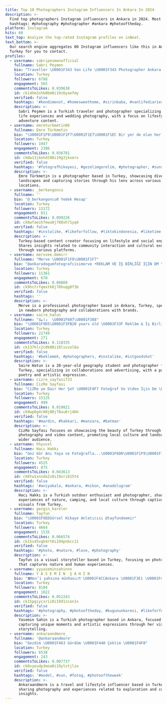 ```yaml
---
title: Top 10 Photographers Instagram Influencers In Ankara In 2024
description: >-
  Find top photographers Instagram influencers in Ankara in 2024. Most popular
  hashtags: #photography #photographer #ankara #photooftheday.
platform: Instagram
hits: 60
text_top: Analyze the top-rated Instagram profiles on inBeat.
text_bottom: >-
  Our search engine aggregates 60 Instagram influencers like this in Ankara,
  Turkey for you to contact.
profiles:
  - username: sabripesmenofficial
    fullname: Sabri Peşmen
    bio: "Traveller \U0001F343 Van Life \U0001F343 Photographer Ankara \U0001F1F9\U0001F1F7 Founder of @sabripesmen & @ankawedding \U0001F381 Kampanyalı Paket Fiyat Bilgisi için \U0001F447\U0001F3FB"
    location: Turkey
    followers: 6788
    engagement: 565
    commentsToLikes: 0.039638
    id: ck14hm3shb0bm0i19z6yaefmy
    verified: false
    hashtags: '#kendimenot, #homesweethome, #sirinbaba, #vanlifediaries'
    description: >-
      Sabri Peşmen is a Turkish traveler and photographer specializing in van
      life experiences and wedding photography, with a focus on lifestyle and
      adventure content.
  - username: emreturkmetin06
    fullname: Emre Türkmetin
    bio: "\U0001F1F9\U0001F1F7\U0001F1E7\U0001F1EC Bir yer de olan her yerdedir Her yer de olan hiç bir yer de değildir... Photographer Ankara İstanbul Eskişehir Kütahya"
    location: Turkey
    followers: 1947
    engagement: 2386
    commentsToLikes: 0.036781
    id: ck0w13j6ohdt00i19g3jkxerx
    verified: false
    hashtags: '#fotografhikayesi, #gezelimgorelim, #photographer, #sunsetlover'
    description: >-
      Emre Türkmetin is a photographer based in Turkey, showcasing diverse
      landscapes and capturing stories through his lens across various
      locations.
  - username: _berkangoncu
    fullname: ''
    bio: '@_berkangoncu0 Yedek Hesap'
    location: Turkey
    followers: 13172
    engagement: 811
    commentsToLikes: 0.099226
    id: ck8wfaeihfewu0j788xh71yq4
    verified: false
    hashtags: '#instalike, #likeforfollow, #tiktokindonesia, #liketime'
    description: >-
      Turkey-based content creator focusing on lifestyle and social engagement.
      Shares insights related to community interaction and cultural exchange
      through various platforms.
  - username: mervvee.demirr
    fullname: "Merve \U0001F1F9\U0001F1F7"
    bio: "@ankaradogumfotografcisimerve •REKLAM VE İŞ BİRLİĞİ İÇİN DM \U0001F4E5 •Photographer \U0001F4F8 •ANKARA \U0001F1F9\U0001F1F7 •BEŞİKTAŞ \U0001F985"
    location: Turkey
    followers: 11361
    engagement: 670
    commentsToLikes: 0.00869
    id: ck9hctrfqmxtk0j78huqg8f3b
    verified: false
    hashtags: ''
    description: >-
      Merve is a professional photographer based in Ankara, Turkey, specializing
      in newborn photography and collaborations with brands.
  - username: saire_hatun
    fullname: "داملا  \U0001F607\U0001F388"
    bio: "\U0001F9D5\U0001F3FB20 years old \U0001F33F Reklâm & İş Birliği \U0001F4E5 Photographyer \U0001F4F7 \U0001F469‍\U0001F3EBCoğrafya Öğrencisi \U0001F30F ↪ Şiir Yürekli Bir Hatun \U0001F341 ❕Paylaşımların Alınmasına İzin Yok❗"
    location: Turkey
    followers: 22749
    engagement: 271
    commentsToLikes: 0.110335
    id: ck137klc2c0k00i19lsvzol6a
    verified: false
    hashtags: '#beklemek, #photographers, #instalike, #istgoodshot'
    description: >-
      Saire Hatun is a 20-year-old geography student and photographer from
      Turkey, specializing in collaborations and advertising, with a passion for
      poetry and artistic expression.
  - username: cizre_sayfasi733
    fullname: CizRe Sayfası
    bio: "CiZRe ye Dair Her ŞeY \U0001F4F7 Fotoğraf Ve Video İçin Dm \U0001F449 MeMu_Zin Kentli Tek AmacıMıZ Güzel MemleketiMizi Güzel İnsanlara Tanıtmak..!!"
    location: Turkey
    followers: 15125
    engagement: 499
    commentsToLikes: 0.019821
    id: ck9wp6g4r80j80j78uu6rj4bh
    verified: false
    hashtags: '#mardin, #hakkari, #manzara, #batman'
    description: >-
      CizRe Sayfası focuses on showcasing the beauty of Turkey through
      photography and video content, promoting local culture and landscapes to a
      wider audience.
  - username: hhyucel
    fullname: Hacı Hakkı
    bio: "Gez Gör Anı Yaşa ve Fotoğrafla...\U0001F600\U0001F1F9\U0001F1F7\U0001F9FF\U0001F64B‍♂️ \"Ankaralı % AnGaralı\" \U0001F332 Doğa Aşığı \U0001F3D5 Kampçı \U0001F4F7 Fotoğrafçı \U0001F1F9\U0001F1F7@gezenbay06"
    location: Turkey
    followers: 4525
    engagement: 875
    commentsToLikes: 0.043613
    id: ck0tw1xnsdo2z0i19vri815t4
    verified: false
    hashtags: '#aniyakala, #ankara, #nikon, #anadolugram'
    description: >-
      Hacı Hakkı is a Turkish outdoor enthusiast and photographer, sharing
      experiences of nature, camping, and local culture through captivating
      visuals from Turkey.
  - username: gezgin_kareler
    fullname: Tayfun
    bio: "\U0001F9EDGörsel Hikaye Anlatıcısı @tayfundeemir"
    location: Turkey
    followers: 4664
    engagement: 1535
    commentsToLikes: 0.066574
    id: ck15s45vqb4rt0i194pnbcc11
    verified: false
    hashtags: '#photo, #nature, #love, #photography'
    description: >-
      Tayfun is a visual storyteller based in Turkey, focusing on photography
      that captures nature and human experiences.
  - username: yyyaseminsahinnn
    fullname: Y A S E M İ N  Ş A H İ N
    bio: "⛔️Nev’i şahsına münhasır❗️ \U0001F4CCAnkara \U0001F3E1 \U0001F4CC\U0001F4AD \U0001F4CCE♥️"
    location: Turkey
    followers: 8104
    engagement: 1022
    commentsToLikes: 0.052243
    id: ck15pgiycxrii0i19d1zcon1s
    verified: false
    hashtags: '#photography, #photooftheday, #bugununkaresi, #likeforfollow'
    description: >-
      Yasemin Sahin is a Turkish photographer based in Ankara, focused on
      capturing unique moments and artistic expressions through her visual
      storytelling.
  - username: ankaraandmore_
    fullname: '@ankaraandmore'
    bio: "Gezdim \U0001F463 Gördüm \U0001F440 Çektim \U0001F4F8"
    location: Turkey
    followers: 6538
    engagement: 243
    commentsToLikes: 0.007737
    id: ck0vyeudp3moa0i19ylvtjlzo
    verified: false
    hashtags: '#model, #sun, #fotog, #photooftheweek'
    description: >-
      Ankaraandmore is a travel and lifestyle influencer based in Turkey,
      sharing photography and experiences related to exploration and cultural
      insights.
---
```


